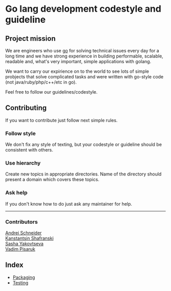 # Go lang development codestyle and guideline

## Project mission

We are engineers who use [go](https://golang.org) for solving technical issues every day for a long time and we have strong experience in building performable, scalable, readable and, what's very important, simple applications with golang.

We want to carry our expirience on to the world to see lots of simple probjects that solve complicated tasks and were written with go-style code (not java/ruby/php/c++/etc in go).

Feel free to follow our guidelines/codestyle.

## Contributing

If you want to contribute just follow next simple rules.

### Follow style

We don't fix any style of texting, but your codestyle or guideline should be consistent with others.

### Use hierarchy

Create new topics in appropriate directories. Name of the directory should present a domain which covers these topics.

### Ask help

If you don't know how to do just ask any maintainer for help.

---

### Contributors

[Andrei Schneider](https://github.com/megaherz)  
[Kanstantsin Shafranski](https://github.com/kostassh)  
[Sasha Yakovtseva](https://github.com/sashayakovtseva)  
[Vadim Pisaruk](https://github.com/pisarukv)  

## Index

- [Packaging](packaging)
- [Testing](testing)

